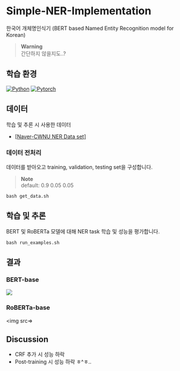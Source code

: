 # Simple-NER-Implementation
한국어 개체명인식기 (BERT based Named Entity Recognition model for Korean)
> **Warning** <br>
> 간단하지 않을지도..?

## 학습 환경
[![Python](https://img.shields.io/badge/python-3.8.5-blue?logo=python&logoColor=FED643)](https://www.python.org/downloads/release/python-385/)
[![Pytorch](https://img.shields.io/badge/pytorch-1.7.1-red?logo=pytorch)](https://pytorch.org/get-started/previous-versions/)

## 데이터
학습 및 추론 시 사용한 데이터
- [[Naver-CWNU NER Data set]](https://github.com/naver/nlp-challenge/)

### 데이터 전처리
데이터를 받아오고 training, validation, testing set을 구성합니다. 
> **Note** <br>
> default: 0.9 0.05 0.05 
```
bash get_data.sh
```

## 학습 및 추론
BERT 및 RoBERTa 모델에 대해 NER task 학습 및 성능을 평가합니다.
```
bash run_examples.sh
```

## 결과
### BERT-base
<img src=https://user-images.githubusercontent.com/55969260/204971700-2f073e12-eb5b-44d2-9603-98640d045a42.png>

### RoBERTa-base
<img src=>

## Discussion
- CRF 추가 시 성능 하락
- Post-training 시 성능 하락 ㅎ^ㅎ..

